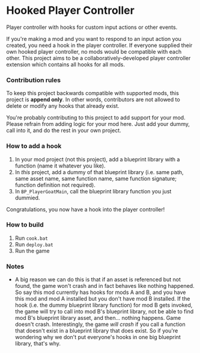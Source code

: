 # Hooked Player Controller

Player controller with hooks for custom input actions or other events.

If you're making a mod and you want to respond to an input action you created, you need a hook in the player controller. If everyone supplied their own hooked player controller, no mods would be compatible with each other. This project aims to be a collaboratively-developed player controller extension which contains all hooks for all mods.

### Contribution rules

To keep this project backwards compatible with supported mods, this project is __append only__. In other words, contributors are not allowed to delete or modify any hooks that already exist.

You're probably contributing to this project to add support for your mod. Please refrain from adding logic for your mod here. Just add your dummy, call into it, and do the rest in your own project.

### How to add a hook

1. In your mod project (not this project), add a blueprint library with a function (name it whatever you like).
1. In _this_ project, add a dummy of that blueprint library (i.e. same path, same asset name, same function name, same function signature; function definition not required).
1. In `BP_PlayerGoatMain`, call the blueprint library function you just dummied.

Congratulations, you now have a hook into the player controller!

### How to build

1. Run `cook.bat`
1. Run `deploy.bat`
1. Run the game

### Notes

- A big reason we can do this is that if an asset is referenced but not found, the game won't crash and in fact behaves like nothing happened. So say this mod currently has hooks for mods A and B, and you have this mod and mod A installed but you don't have mod B installed. If the hook (i.e. the dummy blueprint library function) for mod B gets invoked, the game will try to call into mod B's blueprint library, not be able to find mod B's blueprint library asset, and then... nothing happens. Game doesn't crash. Interestingly, the game _will crash_ if you call a function that doesn't exist in a blueprint library that does exist. So if you're wondering why we don't put everyone's hooks in one big blueprint library, that's why.
